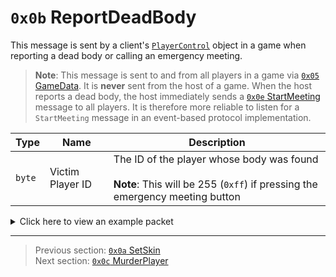# `0x0b` ReportDeadBody

This message is sent by a client's [`PlayerControl`](../05_innernetobject_types/04_playercontrol.md) object in a game when reporting a dead body or calling an emergency meeting.

> **Note**: This message is sent to and from all players in a game via [`0x05` GameData](../02_root_message_types/05_gamedata.md). It is **never** sent from the host of a game. When the host reports a dead body, the host immediately sends a [`0x0e` StartMeeting](14_startmeeting.md) message to all players. It is therefore more reliable to listen for a `StartMeeting` message in an event-based protocol implementation.

| Type | Name | Description |
| --- | --- | --- |
| `byte` | Victim Player ID | The ID of the player whose body was found<br><br>**Note**: This will be 255 (`0xff`) if pressing the emergency meeting button |

<details>
    <summary>Click here to view an example packet</summary>

```
01              # Reliable packet
003c            # Nonce
0b0005          # Hazel message (tag of 0x05 = GameData)
    d3503f8a    # Game ID: -1975562029 (REDSUS)
    040002      # Hazel message (tag of 0x02 = RPC)
        d101    # Sender (PlayerControl) Net ID: 209
        0b      # RPC Call ID: 11 (ReportDeadBody)
        08      # Victim Player ID: 8 (the body of player 8 was found)
```
</details>

---

> Previous section: [`0x0a` SetSkin](10_setskin.md)<br>
> Next section: [`0x0c` MurderPlayer](12_murderplayer.md)
